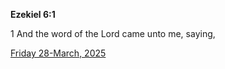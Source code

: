 **Ezekiel 6:1**

1 And the word of the Lord came unto me, saying,

[Friday 28-March, 2025](https://getbible.net/kjv/Ezekiel/6/1)
